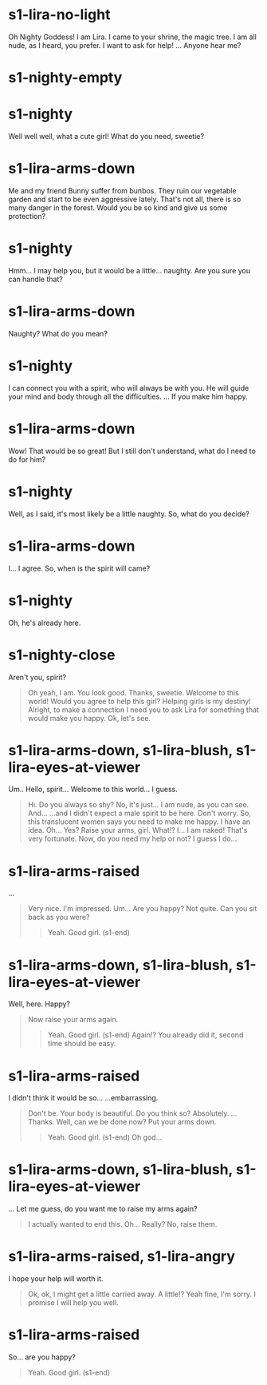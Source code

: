 # s1-lira-no-light

Oh Nighty Goddess! I am Lira. I came to your shrine, the magic tree.
I am all nude, as I heard, you prefer. I want to ask for help!
...
Anyone hear me?
# s1-nighty-empty

# s1-nighty

Well well well, what a cute girl!
What do you need, sweetie?
# s1-lira-arms-down
Me and my friend Bunny suffer from bunbos.
They ruin our vegetable garden and start to be even aggressive lately.
That's not all, there is so many danger in the forest.
Would you be so kind and give us some protection?
# s1-nighty
Hmm... I may help you, but it would be a little... naughty.
Are you sure you can handle that?
# s1-lira-arms-down
Naughty? What do you mean?
# s1-nighty
I can connect you with a spirit, who will always be with you.
He will guide your mind and body through all the difficulties.
...
If you make him happy.
# s1-lira-arms-down
Wow! That would be so great!
But I still don't understand, what do I need to do for him?
# s1-nighty
Well, as I said, it's most likely be a little naughty.
So, what do you decide?
# s1-lira-arms-down
I...
I agree.
So, when is the spirit will came?
# s1-nighty
Oh, he's already here.
# s1-nighty-close
Aren't you, spirit?
> Oh yeah, I am. You look good.
Thanks, sweetie. Welcome to this world!
Would you agree to help this girl?
> Helping girls is my destiny!
Alright, to make a connection I need you to ask Lira for something that would make you happy.
> Ok, let's see.
# s1-lira-arms-down, s1-lira-blush, s1-lira-eyes-at-viewer
Um.. Hello, spirit...
Welcome to this world... I guess.
> Hi. Do you always so shy?
No, it's just...
I am nude, as you can see. And...
...and I didn't expect a male spirit to be here.
> Don't worry. So, this translucent women says you need to make me happy. I have an idea.
Oh... Yes?
> Raise your arms, girl.
What!? I...
I am naked!
> That's very fortunate. Now, do you need my help or not?
I guess I do...
# s1-lira-arms-raised

...
> Very nice. I'm impressed.
Um... Are you happy?
> Not quite. Can you sit back as you were?
>> Yeah. Good girl. (s1-end)
# s1-lira-arms-down, s1-lira-blush, s1-lira-eyes-at-viewer
Well, here. Happy?
> Now raise your arms again.
>> Yeah. Good girl. (s1-end)
Again!?
> You already did it, second time should be easy.
# s1-lira-arms-raised
I didn't think it would be so...
...embarrassing.
> Don't be. Your body is beautiful.
Do you think so?
> Absolutely.
...
Thanks. Well, can we be done now?
> Put your arms down.
>> Yeah. Good girl. (s1-end)
Oh god...
# s1-lira-arms-down, s1-lira-blush, s1-lira-eyes-at-viewer
...
Let me guess, do you want me to raise my arms again?
> I actually wanted to end this.
Oh... Really?
> No, raise them.
# s1-lira-arms-raised, s1-lira-angry

I hope your help will worth it.
> Ok, ok, I might get a little carried away.
A little!?
> Yeah fine, I'm sorry. I promise I will help you well.
# s1-lira-arms-raised
So... are you happy?
> Yeah. Good girl. (s1-end)